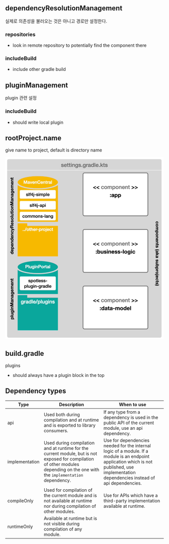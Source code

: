 ## dependencyResolutionManagement

실제로 의존성을 불러오는 것은 아니고 경로만 설정한다.

### repositories

- look in remote repository to potentially find the component there

### includeBuild

- include other gradle build

## pluginManagement

plugin 관련 설정

### includeBuild

- should write local plugin

## rootProject.name

give name to project, default is directory name

![img.png](img.png)

## build.gradle

plugins

- should always have a plugin block in the top

## Dependency types

| Type           | Description                                                                                                                                                                   | When to use                                                                                                                                                                                 |
|----------------|-------------------------------------------------------------------------------------------------------------------------------------------------------------------------------|---------------------------------------------------------------------------------------------------------------------------------------------------------------------------------------------|
| api            | Used both during compilation and at runtime and is exported to library consumers.                                                                                             | If any type from a dependency is used in the public API of the current module, use an api dependency.                                                                                       |
| implementation | Used during compilation and at runtime for the current module, but is not exposed for compilation of other modules depending on the one with the `implementation` dependency. | Use for dependencies needed for the internal logic of a module. If a module is an endpoint application which is not published, use implementation dependencies instead of api dependencies. |
| compileOnly    | Used for compilation of the current module and is not available at runtime nor during compilation of other modules.                                                           | Use for APIs which have a third-party implementation available at runtime.                                                                                                                  |
| runtimeOnly    | Available at runtime but is not visible during compilation of any module.                                                                                                     |                                                                                                                                                                                             |

